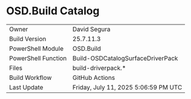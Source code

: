 ﻿# OSD.Build Catalog

| | |
|-|-|
| Owner | David Segura |
| Build Version | 25.7.11.3 |
| PowerShell Module | OSD.Build |
| PowerShell Function | Build-OSDCatalogSurfaceDriverPack |
| Files | build-driverpack.* |
| Build Workflow | GitHub Actions |
| Last Update | Friday, July 11, 2025 5:06:59 PM UTC |
